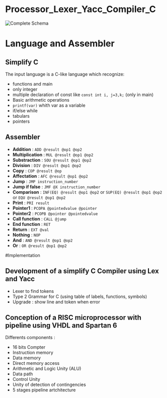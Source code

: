 # Processor_Lexer_Yacc_Compiler_C

![Complete Schema](http://s21.postimg.org/46rwmfq0n/Capture.png)

# Language and Assembler
## Simplify C
The input language is a C-like language which recognize:
- functions and main
- only integer
- multiple declaration of const like `const int i, j=3,k;` (only in main)
- Basic arithmetic operations
- `printf(var)` whith var as a variable
- if/else while
- tabulars
- pointers

## Assembler 
- **Addition** : `ADD @result @op1 @op2`
- **Multiplication** : `MUL @result @op1 @op2`
- **Substraction** : `SOU @result @op1 @op2`
- **Division** : `DIV @result @op1 @op2`
- **Copy** : `COP @result @op`
- **Affectation** : `AFC @result @op1 @op2`
- **Jump** : `JMP instruction_number`
- **Jump if false** : `JMF @X instruction_number`
- **Comparison** : `INF(EQ) @result @op1 @op2` or `SUP(EQ) @result @op1 @op2` or `EQU @result @op1 @op2`
- **Print** : `PRI result`
- **Pointer1** : `PCOPA @pointedvalue @pointer `
- **Pointer2** : `PCOPB @pointer @pointedvalue`
- **Call function** : `CALL @jump `
- **End function** : `RET`
- **Return** : `EXT @val`
- **Nothing** : `NOP`
- **And** : `AND @result @op1 @op2`
- **Or** : `OR @result @op1 @op2`

#Implementation
## Development of a simplify C Compiler using Lex and Yacc
- Lexer to find tokens
- Type 2 Grammar for C (using table of labels, functions, symbols)
- Upgrade : show line and token when error

## Conception of a RISC microprocessor with pipeline using VHDL and Spartan 6
Differents components :
- 16 bits Compter
- Instruction memory
- Data memory
- Direct memory access
- Arithmetic and Logic Unity (ALU)
- Data path
- Control Unity
- Unity of detection of contingencies
- 5 stages pipeline artchitecture